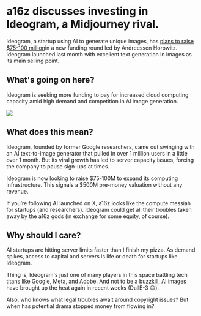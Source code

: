 # a16z discusses investing in Ideogram, a Midjourney rival.

Ideogram, a startup using AI to generate unique images, has [plans to raise $75-100 million](https://www.theinformation.com/articles/andreessen-horowitz-discussed-backing-a-midjourney-rival-seeking-500-million-valuation?utm_source=bensbites\&utm_medium=referral\&utm_campaign=a16z-discusses-investing-in-ideogram-a-midjourney-rival)in a new funding round led by Andreessen Horowitz. Ideogram launched last month with excellent text generation in images as its main selling point.

## What's going on here?

Ideogram is seeking more funding to pay for increased cloud computing capacity amid high demand and competition in AI image generation.

![](https://media.beehiiv.com/cdn-cgi/image/fit=scale-down,format=auto,onerror=redirect,quality=80/uploads/asset/file/b2015946-c6dd-4678-984d-6352ffb913d9/image.png)

## What does this mean?

Ideogram, founded by former Google researchers, came out swinging with an AI text-to-image generator that pulled in over 1 million users in a little over 1 month. But its viral growth has led to server capacity issues, forcing the company to pause sign-ups at times.

Ideogram is now looking to raise $75-100M to expand its computing infrastructure. This signals a $500M pre-money valuation without any revenue.

If you’re following AI launched on X, a16z looks like the compute messiah for startups (and researchers). Ideogram could get all their troubles taken away by the a16z gods (in exchange for some equity, of course).

## Why should I care?

AI startups are hitting server limits faster than I finish my pizza. As demand spikes, access to capital and servers is life or death for startups like Ideogram.

Thing is, Ideogram's just one of many players in this space battling tech titans like Google, Meta, and Adobe. And not to be a buzzkill, AI images have brought up the heat again in recent weeks (DallE-3 😉).

Also, who knows what legal troubles await around copyright issues? But when has potential drama stopped money from flowing in?
